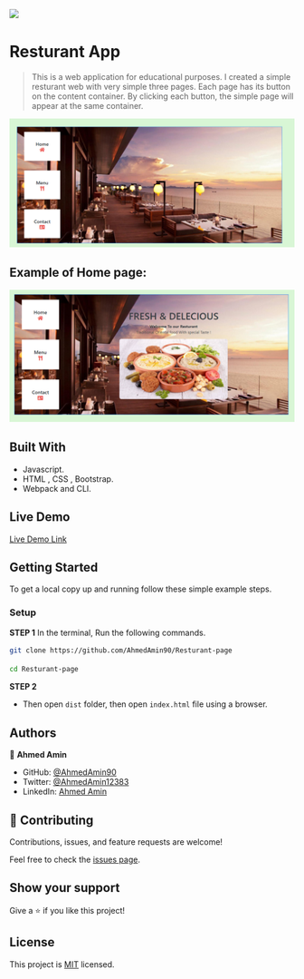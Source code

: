 ![](https://img.shields.io/badge/Microverse-blueviolet)

# Resturant App

>This is a web application for educational purposes. I created a simple resturant web with  very simple three pages. Each page has its button on the content container. By clicking each button, the simple page will appear at the same container.

![screenshot](src/assets/images/entry.png) 

## Example of Home page:

![screenshot](src/assets/images/home-page.png)

## Built With

- Javascript.
- HTML , CSS , Bootstrap.
- Webpack and CLI.

## Live Demo

[Live Demo Link](https://ahmedamin90.github.io/Resturant-page/)

## Getting Started

To get a local copy up and running follow these simple example steps.

### Setup

**STEP 1**
In the terminal, Run the following commands.

```bash
git clone https://github.com/AhmedAmin90/Resturant-page

cd Resturant-page
```

**STEP 2**
- Then open `dist` folder, then open `index.html` file using a browser.

## Authors

👤 **Ahmed Amin**

- GitHub: [@AhmedAmin90](https://github.com/AhmedAmin90)
- Twitter: [@AhmedAmin12383](https://twitter.com/AhmedAmin12383)
- LinkedIn: [Ahmed Amin](https://www.linkedin.com/in/web-developer/)


## 🤝 Contributing

Contributions, issues, and feature requests are welcome!

Feel free to check the [issues page]((https://github.com/AhmedAmin90/Resturant-page/issues)).

## Show your support

Give a ⭐️ if you like this project!

## License
<p>This project is <a href="./LICENSE">MIT</a> licensed.</p>